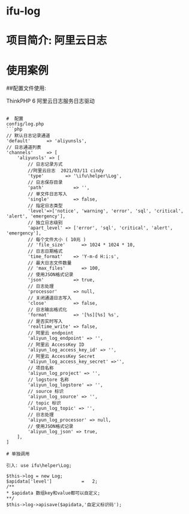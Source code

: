 # ifu-log
# 项目简介: 阿里云日志

# 使用案例

 ##配置文件使用:

ThinkPHP 6 阿里云日志服务日志驱动
```

#  配置
config/log.php
```php
// 默认日志记录通道
'default'      => 'aliyunsls',
// 日志通道列表
'channels'     => [
    'aliyunsls' => [
        // 日志记录方式
        //阿里云日志  2021/03/11 cindy
        'type'        => '\ifu\helper\Log',
        // 日志保存目录
        'path'           => '',
        // 单文件日志写入
        'single'         => false,
        // 指定日志类型
        'level'=>['notice', 'warning', 'error', 'sql', 'critical', 'alert', 'emergency'],
        // 独立日志级别
        'apart_level' => ['error', 'sql', 'critical', 'alert', 'emergency'],
        // 每个文件大小 ( 10兆 )
        // 'file_size'      => 1024 * 1024 * 10,
        // 日志日期格式
        'time_format'    => 'Y-m-d H:i:s',
        // 最大日志文件数量
        // 'max_files'      => 100,
        // 使用JSON格式记录
        'json'           => true,
        // 日志处理
        'processor'      => null,
        // 关闭通道日志写入
        'close'          => false,
        // 日志输出格式化
        'format'         => '[%s][%s] %s',
        // 是否实时写入
        'realtime_write' => false,
        // 阿里云 endpoint
        'aliyun_log_endpoint' => '',
        // 阿里云 AccessKey ID
        'aliyun_log_access_key_id' => '',
        // 阿里云 AccessKey Secret
        'aliyun_log_access_key_secret' =>'',
        // 项目名称
        'aliyun_log_project' => '',
        // logstore 名称
        'aliyun_log_logstore' => '',
        // source 标识
        'aliyun_log_source' => '',
        // topic 标识
        'aliyun_log_topic' => '',
        // 日志处理
        'aliyun_log_processor' => null,
        // 使用JSON格式记录
        'aliyun_log_json' => true,
    ],
]

# 单独调用

引入: use ifu\helper\Log;

$this->log = new Log;
$apidata['level']           =   2;
/**
* $apidata 数组key和value都可以自定义;
**/
$this->log->apisave($apidata,'自定义标识码');
